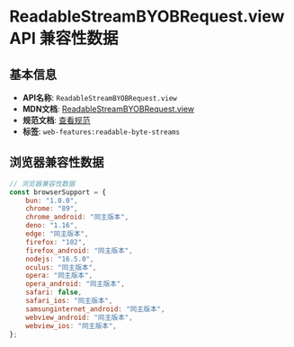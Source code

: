 # ReadableStreamBYOBRequest.view API 兼容性数据

## 基本信息

- **API名称**: `ReadableStreamBYOBRequest.view`
- **MDN文档**: [ReadableStreamBYOBRequest.view](https://developer.mozilla.org/docs/Web/API/ReadableStreamBYOBRequest/view)
- **规范文档**: [查看规范](https://streams.spec.whatwg.org/#ref-for-rs-byob-request-view①)
- **标签**: `web-features:readable-byte-streams`

## 浏览器兼容性数据

```javascript
// 浏览器兼容性数据
const browserSupport = {
    bun: "1.0.0",
    chrome: "89",
    chrome_android: "同主版本",
    deno: "1.16",
    edge: "同主版本",
    firefox: "102",
    firefox_android: "同主版本",
    nodejs: "16.5.0",
    oculus: "同主版本",
    opera: "同主版本",
    opera_android: "同主版本",
    safari: false,
    safari_ios: "同主版本",
    samsunginternet_android: "同主版本",
    webview_android: "同主版本",
    webview_ios: "同主版本",
};

```

